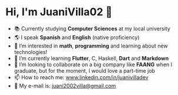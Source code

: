 # Hi, I'm JuaniVilla02 👋
- 📚 Currently studying **Computer Sciences** at my local university
- 🌎 I speak **Spanish** and **English** (native proficiency)
- 👀 I’m interested in **math**, **programming** and learning about new technologies!
- 🌱 I’m currently learning **Flutter**, C, Haskell, **Dart** and **Markdown**
- 🏬 I’m looking to collaborate on a big company like **FAANG** when I graduate, but for the moment, I would love a part-time job
- 📫 How to reach me: www.linkedin.com/in/juanivilladev
- 📨 My e-mail is: juani2002villa@gmail.com
